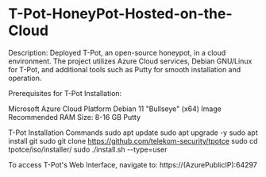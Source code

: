 # T-Pot-HoneyPot-Hosted-on-the-Cloud

Description:
Deployed T-Pot, an open-source honeypot, in a cloud environment. The project utilizes Azure Cloud services, Debian GNU/Linux for T-Pot, and additional tools such as Putty for smooth installation and operation.

Prerequisites for T-Pot Installation:

Microsoft Azure Cloud Platform
Debian 11 "Bullseye" (x64) Image
Recommended RAM Size: 8-16 GB
Putty

T-Pot Installation Commands
sudo apt update
sudo apt upgrade -y
sudo apt install git
sudo git clone https://github.com/telekom-security/tpotce
sudo cd tpotce/iso/installer/
sudo ./install.sh --type=user

To access T-Pot's Web Interface, navigate to:
https://(AzurePublicIP):64297

